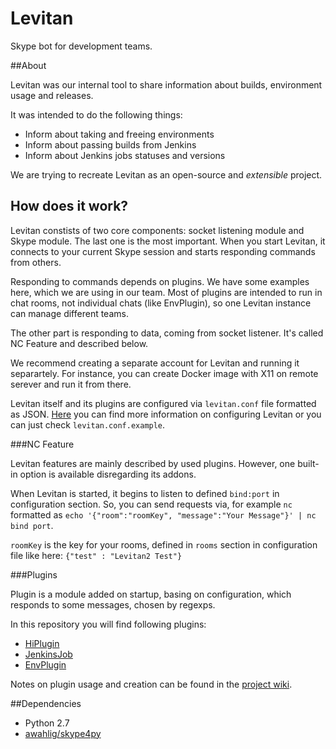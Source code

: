Levitan
=======

Skype bot for development teams. 


##About

Levitan was our internal tool to share information about builds, environment usage and releases.

It was intended to do the following things:

* Inform about taking and freeing environments
* Inform about passing builds from Jenkins
* Inform about Jenkins jobs statuses and versions

We are trying to recreate Levitan as an open-source and *extensible* project.
 
 
## How does it work? 

Levitan constists of two core components: socket listening module and Skype module. The last one is the most important. When you start Levitan, it connects to your current Skype session and starts responding commands from others. 

Responding to commands depends on plugins. We have some examples here, which we are using in our team. Most of plugins are intended to run in chat rooms, not individual chats (like EnvPlugin), so one Levitan instance can manage different teams. 

The other part is responding to data, coming from socket listener. It's called NC Feature and described below.

We recommend creating a separate account for Levitan and running it separartely. For instance, you can create Docker image with X11 on remote serever and run it from there. 

Levitan itself and its plugins are configured via `levitan.conf` file formatted as JSON. [Here](https://github.com/Sicness/levitan/wiki/Configuration) you can find more information on configuring Levitan or you can just check `levitan.conf.example`. 


###NC Feature

Levitan features are mainly described by used plugins. However, one built-in option is available
disregarding its addons.

When Levitan is started, it begins to listen to defined `bind:port` in configuration section. So, you can send requests
via, for example `nc` formatted as `echo '{"room":"roomKey", "message":"Your Message"}' | nc bind port`.

`roomKey` is the key for your rooms, defined in `rooms` section in configuration file like here:
`{"test" : "Levitan2 Test"}`


###Plugins

Plugin is a module added on startup, basing on configuration, which responds to some messages, chosen by regexps. 

In this repository you will find following plugins:

* [HiPlugin](https://github.com/Sicness/levitan/wiki/HiPlugin)
* [JenkinsJob](https://github.com/Sicness/levitan/wiki/JenkinsJob)
* [EnvPlugin](https://github.com/Sicness/levitan/wiki/EnvPlugin)

Notes on plugin usage and creation can be found in the [project wiki](https://github.com/Sicness/levitan/wiki).


##Dependencies

* Python 2.7
* [awahlig/skype4py](https://github.com/awahlig/skype4py)
